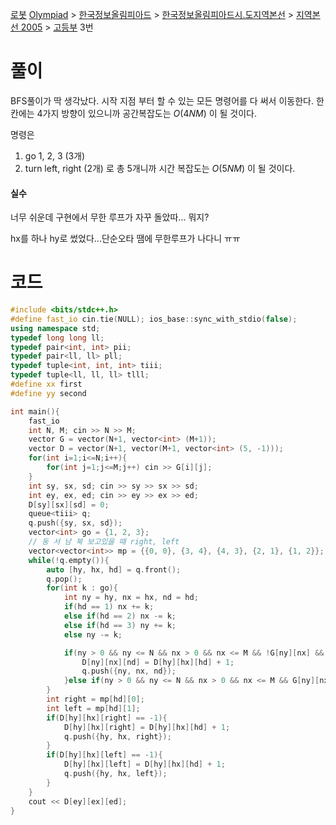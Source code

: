 [로봇](https://www.acmicpc.net/problem/1726)
[Olympiad](https://www.acmicpc.net/category/2) > [한국정보올림피아드](https://www.acmicpc.net/category/55) > [한국정보올림피아드시․도지역본선](https://www.acmicpc.net/category/57) > [지역본선 2005](https://www.acmicpc.net/category/72) > [고등부](https://www.acmicpc.net/category/detail/375) 3번

# 풀이

BFS풀이가 딱 생각났다. 
시작 지점 부터 할 수 있는 모든 명령어를 다 써서 이동한다. 한 칸에는 4가지 방향이 있으니까 공간복잡도는 $O(4NM)$ 이 될 것이다. 

명령은
1. go 1, 2, 3 (3개)
2. turn left, right (2개)
로 총 5개니까 시간 복잡도는 $O(5NM)$ 이 될 것이다. 

#### 실수
너무 쉬운데 구현에서 무한 루프가 자꾸 돌았따... 뭐지?

hx를 하나 hy로 썼었다...단순오타 땜에 무한루프가 나다니 ㅠㅠ

# 코드
```cpp
#include <bits/stdc++.h>
#define fast_io cin.tie(NULL); ios_base::sync_with_stdio(false);
using namespace std;
typedef long long ll;
typedef pair<int, int> pii;
typedef pair<ll, ll> pll;
typedef tuple<int, int, int> tiii;
typedef tuple<ll, ll, ll> tlll;
#define xx first
#define yy second

int main(){
    fast_io
    int N, M; cin >> N >> M;
    vector G = vector(N+1, vector<int> (M+1));
    vector D = vector(N+1, vector(M+1, vector<int> (5, -1)));
    for(int i=1;i<=N;i++){
        for(int j=1;j<=M;j++) cin >> G[i][j];
    }
    int sy, sx, sd; cin >> sy >> sx >> sd;
    int ey, ex, ed; cin >> ey >> ex >> ed;
    D[sy][sx][sd] = 0;
    queue<tiii> q;
    q.push({sy, sx, sd});
    vector<int> go = {1, 2, 3};
    // 동 서 남 북 보고있을 때 right, left
    vector<vector<int>> mp = {{0, 0}, {3, 4}, {4, 3}, {2, 1}, {1, 2}};
    while(!q.empty()){
        auto [hy, hx, hd] = q.front();
        q.pop();
        for(int k : go){
            int ny = hy, nx = hx, nd = hd;
            if(hd == 1) nx += k;
            else if(hd == 2) nx -= k;
            else if(hd == 3) ny += k;
            else ny -= k;

            if(ny > 0 && ny <= N && nx > 0 && nx <= M && !G[ny][nx] && D[ny][nx][nd] == -1){
                D[ny][nx][nd] = D[hy][hx][hd] + 1;
                q.push({ny, nx, nd});
            }else if(ny > 0 && ny <= N && nx > 0 && nx <= M && G[ny][nx]) break;
        }
        int right = mp[hd][0];
        int left = mp[hd][1];
        if(D[hy][hx][right] == -1){
            D[hy][hx][right] = D[hy][hx][hd] + 1;
            q.push({hy, hx, right});
        }
        if(D[hy][hx][left] == -1){
            D[hy][hx][left] = D[hy][hx][hd] + 1;
            q.push({hy, hx, left});
        }
    }
    cout << D[ey][ex][ed];
}
```